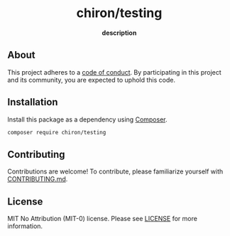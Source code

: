 <h1 align="center">chiron/testing</h1>

<p align="center">
    <strong>description</strong>
</p>

<!--
TODO: Make sure the following URLs are correct and working for your project.
      Then, remove these comments to display the badges, giving users a quick
      overview of your package.

<p align="center">
    <a href="https://github.com/ncou/php-library-starter-kit"><img src="https://img.shields.io/badge/source-chiron/testing-blue.svg?style=flat-square" alt="Source Code"></a>
    <a href="https://packagist.org/packages/chiron/testing"><img src="https://img.shields.io/packagist/v/chiron/testing.svg?style=flat-square&label=release" alt="Download Package"></a>
    <a href="https://php.net"><img src="https://img.shields.io/packagist/php-v/chiron/testing.svg?style=flat-square&colorB=%238892BF" alt="PHP Programming Language"></a>
    <a href="https://github.com/ncou/php-library-starter-kit/blob/main/LICENSE"><img src="https://img.shields.io/packagist/l/chiron/testing.svg?style=flat-square&colorB=darkcyan" alt="Read License"></a>
    <a href="https://github.com/ncou/php-library-starter-kit/actions/workflows/continuous-integration.yml"><img src="https://img.shields.io/github/workflow/status/ncou/php-library-starter-kit/build/main?style=flat-square&logo=github" alt="Build Status"></a>
    <a href="https://codecov.io/gh/ncou/php-library-starter-kit"><img src="https://img.shields.io/codecov/c/gh/ncou/php-library-starter-kit?label=codecov&logo=codecov&style=flat-square" alt="Codecov Code Coverage"></a>
    <a href="https://shepherd.dev/github/ncou/php-library-starter-kit"><img src="https://img.shields.io/endpoint?style=flat-square&url=https%3A%2F%2Fshepherd.dev%2Fgithub%2Fncou%2Fphp-library-starter-kit%2Fcoverage" alt="Psalm Type Coverage"></a>
</p>
-->

## About

<!--
TODO: Use this space to provide more details about your package. Try to be
      concise. This is the introduction to your package. Let others know what
      your package does and how it can help them build applications.
-->
This project adheres to a [code of conduct](CODE_OF_CONDUCT.md).
By participating in this project and its community, you are expected to
uphold this code.

## Installation

Install this package as a dependency using [Composer](https://getcomposer.org).

``` bash
composer require chiron/testing
```

<!--
## Usage

Provide a brief description or short example of how to use this library.
If you need to provide more detailed examples, use the `docs/` directory
and provide a link here to the documentation.

``` php
use Chiron\Testing\Example;

$example = new Example();
echo $example->greet('fellow human');
```
-->

## Contributing

Contributions are welcome! To contribute, please familiarize yourself with
[CONTRIBUTING.md](CONTRIBUTING.md).

## License

MIT No Attribution (MIT-0) license. Please see [LICENSE](LICENSE) for more
information.


